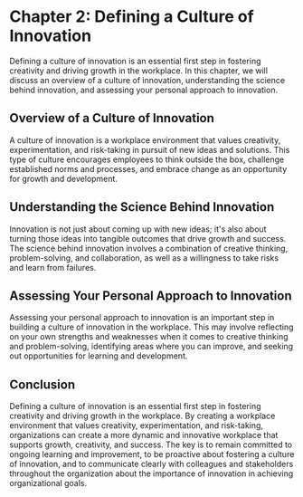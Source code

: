 Chapter 2: Defining a Culture of Innovation
===========================================

Defining a culture of innovation is an essential first step in fostering creativity and driving growth in the workplace. In this chapter, we will discuss an overview of a culture of innovation, understanding the science behind innovation, and assessing your personal approach to innovation.

Overview of a Culture of Innovation
-----------------------------------

A culture of innovation is a workplace environment that values creativity, experimentation, and risk-taking in pursuit of new ideas and solutions. This type of culture encourages employees to think outside the box, challenge established norms and processes, and embrace change as an opportunity for growth and development.

Understanding the Science Behind Innovation
-------------------------------------------

Innovation is not just about coming up with new ideas; it's also about turning those ideas into tangible outcomes that drive growth and success. The science behind innovation involves a combination of creative thinking, problem-solving, and collaboration, as well as a willingness to take risks and learn from failures.

Assessing Your Personal Approach to Innovation
----------------------------------------------

Assessing your personal approach to innovation is an important step in building a culture of innovation in the workplace. This may involve reflecting on your own strengths and weaknesses when it comes to creative thinking and problem-solving, identifying areas where you can improve, and seeking out opportunities for learning and development.

Conclusion
----------

Defining a culture of innovation is an essential first step in fostering creativity and driving growth in the workplace. By creating a workplace environment that values creativity, experimentation, and risk-taking, organizations can create a more dynamic and innovative workplace that supports growth, creativity, and success. The key is to remain committed to ongoing learning and improvement, to be proactive about fostering a culture of innovation, and to communicate clearly with colleagues and stakeholders throughout the organization about the importance of innovation in achieving organizational goals.
